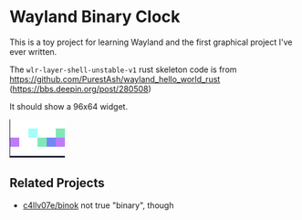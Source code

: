 # Wayland Binary Clock
This is a toy project for learning Wayland and the first graphical project I've ever written.

The `wlr-layer-shell-unstable-v1` rust skeleton code is from
https://github.com/PurestAsh/wayland_hello_world_rust (https://bbs.deepin.org/post/280508)

It should show a 96x64 widget.

![image](demo.png)

## Related Projects
- [c4llv07e/binok](https://codeberg.org/c4llv07e/binok)
  not true "binary", though
